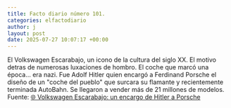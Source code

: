 ```yaml
---
title: Facto diario número 101.
categories: elfactodiario
author: j
layout: post
date: 2025-07-27 10:07:17 +00:00
---
```

El Volkswagen Escarabajo, un icono de la cultura del siglo XX. El motivo detras de numerosas luxaciones de hombro. El coche que marcó una época... era nazi.
Fue Adolf Hitler quien encargó a Ferdinand Porsche el diseño de un "coche del pueblo" que surcara su flamante y recientemente terminada AutoBahn. Se llegaron a vender más de 21 millones de modelos. 
Fuente: [🌐 Volkswagen Escarabajo: un encargo de Hitler a Porsche](https://www.eleconomista.es/ecomotor/motor/noticias/5981740/07/14/Volkswagen-Escarabajo-un-encargo-de-Hitler-a-Porsche.html)
